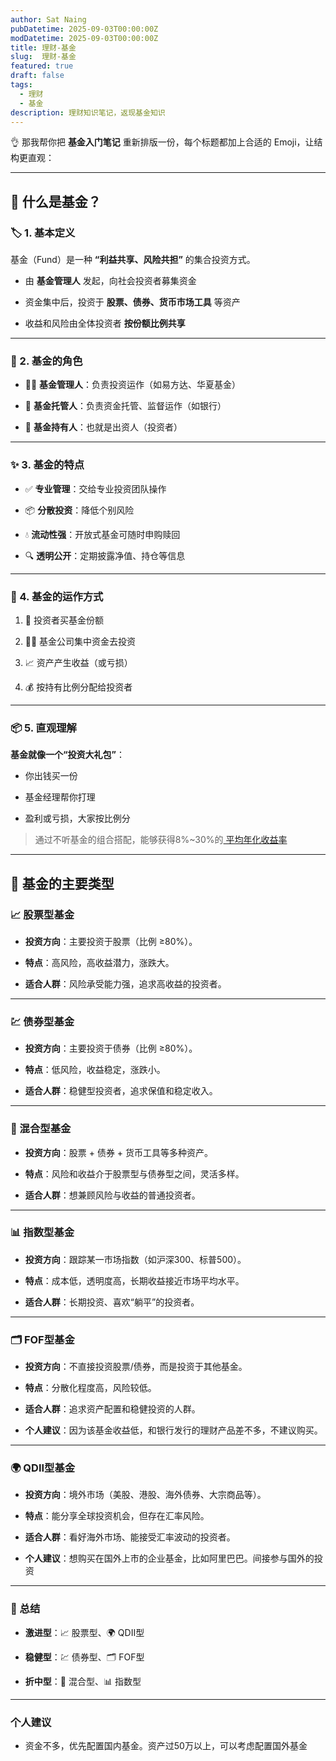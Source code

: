 ```yaml
---
author: Sat Naing
pubDatetime: 2025-09-03T00:00:00Z
modDatetime: 2025-09-03T00:00:00Z
title: 理财-基金
slug:  理财-基金
featured: true
draft: false
tags:
  - 理财
  - 基金
description: 理财知识笔记，返现基金知识
---
```

👌 那我帮你把 **基金入门笔记** 重新排版一份，每个标题都加上合适的 Emoji，让结构更直观：

---

## 📘 什么是基金？

### 🏷️ 1. 基本定义

基金（Fund）是一种 **“利益共享、风险共担”** 的集合投资方式。

- 由 **基金管理人** 发起，向社会投资者募集资金
    
- 资金集中后，投资于 **股票、债券、货币市场工具** 等资产
    
- 收益和风险由全体投资者 **按份额比例共享**
    

---

### 🏦 2. 基金的角色

- 🧑‍💼 **基金管理人**：负责投资运作（如易方达、华夏基金）
    
- 🏦 **基金托管人**：负责资金托管、监督运作（如银行）
    
- 👥 **基金持有人**：也就是出资人（投资者）
    

---

### ✨ 3. 基金的特点

- ✅ **专业管理**：交给专业投资团队操作
    
- 📦 **分散投资**：降低个别风险
    
- 💧 **流动性强**：开放式基金可随时申购赎回
    
- 🔍 **透明公开**：定期披露净值、持仓等信息
    

---

### 🔄 4. 基金的运作方式

1. 👥 投资者买基金份额
    
2. 🧑‍💼 基金公司集中资金去投资
    
3. 📈 资产产生收益（或亏损）
    
4. 💰 按持有比例分配给投资者
    

---

### 📦 5. 直观理解

**基金就像一个“投资大礼包”**：

- 你出钱买一份
    
- 基金经理帮你打理
    
- 盈利或亏损，大家按比例分
    
> 通过不听基金的组合搭配，能够获得8%~30%的[ 平均年化收益率 ](http://localhost:4321/posts/%E9%87%91%E8%9E%8D/%E9%87%91%E8%9E%8D%E5%B7%A5%E7%A8%8B)
---

## 📂 基金的主要类型

### 📈 股票型基金

- **投资方向**：主要投资于股票（比例 ≥80%）。
    
- **特点**：高风险，高收益潜力，涨跌大。
    
- **适合人群**：风险承受能力强，追求高收益的投资者。
    

---

### 💹 债券型基金

- **投资方向**：主要投资于债券（比例 ≥80%）。
    
- **特点**：低风险，收益稳定，涨跌小。
    
- **适合人群**：稳健型投资者，追求保值和稳定收入。
    

---

### 🔄 混合型基金

- **投资方向**：股票 + 债券 + 货币工具等多种资产。
    
- **特点**：风险和收益介于股票型与债券型之间，灵活多样。
    
- **适合人群**：想兼顾风险与收益的普通投资者。
    

---

### 📊 指数型基金

- **投资方向**：跟踪某一市场指数（如沪深300、标普500）。
    
- **特点**：成本低，透明度高，长期收益接近市场平均水平。
    
- **适合人群**：长期投资、喜欢“躺平”的投资者。
    

---

### 🗂️ FOF型基金

- **投资方向**：不直接投资股票/债券，而是投资于其他基金。
    
- **特点**：分散化程度高，风险较低。
    
- **适合人群**：追求资产配置和稳健投资的人群。
    
- **个人建议**：因为该基金收益低，和银行发行的理财产品差不多，不建议购买。
---

### 🌍 QDII型基金

- **投资方向**：境外市场（美股、港股、海外债券、大宗商品等）。
    
- **特点**：能分享全球投资机会，但存在汇率风险。
    
- **适合人群**：看好海外市场、能接受汇率波动的投资者。
    
- **个人建议**：想购买在国外上市的企业基金，比如阿里巴巴。间接参与国外的投资

---

### 🎯 总结

- **激进型**：📈 股票型、🌍 QDII型
    
- **稳健型**：💹 债券型、🗂️ FOF型
    
- **折中型**：🔄 混合型、📊 指数型
    

---
### 个人建议

- 资金不多，优先配置国内基金。资产过50万以上，可以考虑配置国外基金

